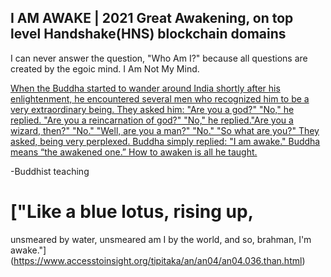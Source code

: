 ## I AM AWAKE | 2021 Great Awakening, on top level Handshake(HNS) blockchain domains

I can never answer the question, "Who Am I?" because all questions are created by the egoic mind. I Am Not My Mind.

[When the Buddha started to wander around India shortly after his enlightenment, he encountered several men who recognized him to be a very extraordinary being. They asked him: "Are you a god?" "No," he replied. "Are you a reincarnation of god?" "No," he replied."Are you a wizard, then?" "No." "Well, are you a man?" "No." "So what are you?" They asked, being very perplexed.  Buddha simply replied: "I am awake." Buddha means “the awakened one.” How to awaken is all he taught.](https://college.uchicago.edu/news/student-stories/i-am-awake#:~:text=Buddha%20simply%20replied%3A%20"I%20am,awaken%20is%20all%20he%20taught.&text=It%20was%20in%20search%20of,five%20centuries%20after%20Buddha%27s%20enlightenment)

-Buddhist teaching

# ["Like a blue lotus, rising up,
unsmeared by water,
unsmeared am I by the world,
and so, brahman,
I'm awake."](https://www.accesstoinsight.org/tipitaka/an/an04/an04.036.than.html)
